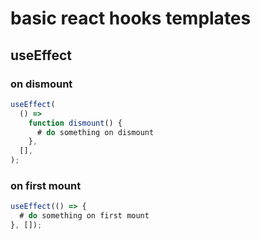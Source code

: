 # basic react hooks templates

## useEffect

### on dismount

```js
useEffect(
  () =>
    function dismount() {
      # do something on dismount
    },
  [],
);
```

### on first mount

```js
useEffect(() => {
  # do something on first mount
}, []);
```
